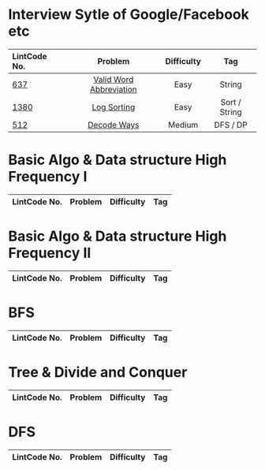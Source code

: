 # Interview Sytle of Google/Facebook etc

| LintCode No. | Problem | Difficulty | Tag 
| :-------- | :-------: | :---------: | :------:
| [637](https://www.lintcode.com/problem/valid-word-abbreviation/description?_from=ladder&&fromId=14) | [Valid Word Abbreviation](https://github.com/weltond/DataStructure/blob/master/LintCode/Companies/637-Valid-Word-Abbreviation.md) | Easy | String
| [1380](https://www.lintcode.com/problem/log-sorting/description?_from=ladder&&fromId=14) | [Log Sorting](https://github.com/weltond/DataStructure/blob/master/LintCode/Companies/1380-Log-Sorting.md) | Easy | Sort / String
| [512](https://www.lintcode.com/problem/decode-ways/description?_from=ladder&&fromId=14) | [Decode Ways](https://github.com/weltond/DataStructure/blob/master/LintCode/Companies/FaceBook/512-Decode-Ways.md) | Medium | DFS / DP

# Basic Algo & Data structure High Frequency I
| LintCode No. | Problem | Difficulty | Tag 
| :-------- | :-------: | :---------: | :------:

# Basic Algo & Data structure High Frequency II
| LintCode No. | Problem | Difficulty | Tag 
| :-------- | :-------: | :---------: | :------:

# BFS
| LintCode No. | Problem | Difficulty | Tag 
| :-------- | :-------: | :---------: | :------:

# Tree & Divide and Conquer
| LintCode No. | Problem | Difficulty | Tag 
| :-------- | :-------: | :---------: | :------:


# DFS
| LintCode No. | Problem | Difficulty | Tag 
| :-------- | :-------: | :---------: | :------:

